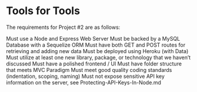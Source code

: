 # Tools for Tools

The requirements for Project #2 are as follows:

Must use a Node and Express Web Server
Must be backed by a MySQL Database with a Sequelize ORM
Must have both GET and POST routes for retrieving and adding new data
Must be deployed using Heroku (with Data)
Must utilize at least one new library, package, or technology that we haven’t discussed
Must have a polished frontend / UI 
Must have folder structure that meets MVC Paradigm
Must meet good quality coding standards (indentation, scoping, naming)
Must not expose sensitive API key information on the server, see Protecting-API-Keys-In-Node.md
